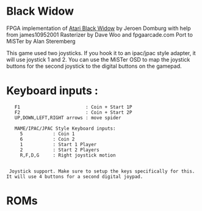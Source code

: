 # Black Widow

FPGA implementation of [Atari Black Widow](http://spritesmods.com/?art=bwidow_fpga) by Jeroen Domburg with help from james10952001 
Rasterizer by Dave Woo and fpgaarcade.com
Port to MiSTer by Alan Steremberg

This game used two joysticks. If you hook it to an ipac/jpac style adapter, it will use joystick 1 and 2. You can use the MiSTer OSD to
map the joystick buttons for the second joystick to the digital buttons on the gamepad.

# Keyboard inputs :
```
   F1                        : Coin + Start 1P
   F2                        : Coin + Start 2P
   UP,DOWN,LEFT,RIGHT arrows : move spider

   MAME/IPAC/JPAC Style Keyboard inputs:
     5           : Coin 1
     6           : Coin 2
     1           : Start 1 Player
     2           : Start 2 Players
     R,F,D,G     : Right joystick motion
   

 Joystick support. Make sure to setup the keys specifically for this. It will use 4 buttons for a second digital joypad.
```
 
# ROMs
```
```
